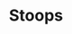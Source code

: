 ---
pid: ws152
title: Stoops
location_transcription: Various neighborhoods
coordinates: "[-75.152064721321, 39.946924019193]"
zipcode: '19128'
gen_neighborhood: Northwest Philadelphia
neighborhood: Roxborough
outside_phl: 
age: '43'
age_range: 40-49
instagram: 
image_file_name: ws_152.jpg
proposal_transcription: |-
  -keep the stoops
  -incorporate history of where the stoops come from + if they have value to a certain neighborhood
topic: History,Neighborhoods
topic_summary: 0, 0, 0
type: Sculpture Statue
keywords_other: Neighborhoods, Stoops
credit: Amy Vilas
image_labels: 
twitter: 
facebook: 
permalink: "/monuments/ws152/"
layout: item-page
---